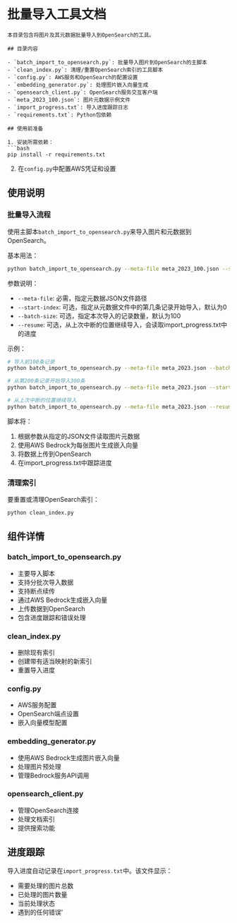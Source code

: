 # 批量导入工具文档

```shell
本目录包含将图片及其元数据批量导入到OpenSearch的工具。

## 目录内容

- `batch_import_to_opensearch.py`: 批量导入图片到OpenSearch的主脚本
- `clean_index.py`: 清理/重置OpenSearch索引的工具脚本
- `config.py`: AWS服务和OpenSearch的配置设置
- `embedding_generator.py`: 处理图片嵌入向量生成
- `opensearch_client.py`: OpenSearch服务交互客户端
- `meta_2023_100.json`: 图片元数据示例文件
- `import_progress.txt`: 导入进度跟踪日志
- `requirements.txt`: Python包依赖

## 使用前准备

1. 安装所需依赖：
```bash
pip install -r requirements.txt
```

2. 在`config.py`中配置AWS凭证和设置

## 使用说明

### 批量导入流程

使用主脚本`batch_import_to_opensearch.py`来导入图片和元数据到OpenSearch。

基本用法：

```bash
python batch_import_to_opensearch.py --meta-file meta_2023_100.json --start-index 0 --batch-size 100
```

参数说明：

* `--meta-file`: 必需，指定元数据JSON文件路径
* `--start-index`: 可选，指定从元数据文件中的第几条记录开始导入，默认为0
* `--batch-size`: 可选，指定本次导入的记录数量，默认为100
* `--resume`: 可选，从上次中断的位置继续导入，会读取import_progress.txt中的进度

示例：

```bash
# 导入前100条记录
python batch_import_to_opensearch.py --meta-file meta_2023.json --batch-size 100

# 从第200条记录开始导入300条
python batch_import_to_opensearch.py --meta-file meta_2023.json --start-index 200 --batch-size 300

# 从上次中断的位置继续导入
python batch_import_to_opensearch.py --meta-file meta_2023.json --resume
```

脚本将：

1. 根据参数从指定的JSON文件读取图片元数据
2. 使用AWS Bedrock为每张图片生成嵌入向量
3. 将数据上传到OpenSearch
4. 在import_progress.txt中跟踪进度

### 清理索引

要重置或清理OpenSearch索引：

```bash
python clean_index.py
```

## 组件详情

### batch_import_to_opensearch.py

* 主要导入脚本
* 支持分批次导入数据
* 支持断点续传
* 通过AWS Bedrock生成嵌入向量
* 上传数据到OpenSearch
* 包含进度跟踪和错误处理

### clean_index.py

* 删除现有索引
* 创建带有适当映射的新索引
* 重置导入进度

### config.py

* AWS服务配置
* OpenSearch端点设置
* 嵌入向量模型配置

### embedding_generator.py

* 使用AWS Bedrock生成图片嵌入向量
* 处理图片预处理
* 管理Bedrock服务API调用

### opensearch_client.py

* 管理OpenSearch连接
* 处理文档索引
* 提供搜索功能

## 进度跟踪

导入进度自动记录在`import_progress.txt`中。该文件显示：

* 需要处理的图片总数
* 已处理的图片数量
* 当前处理状态
* 遇到的任何错误'


```
